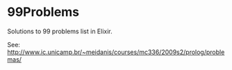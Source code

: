 99Problems
==========

Solutions to 99 problems list in Elixir.

See: http://www.ic.unicamp.br/~meidanis/courses/mc336/2009s2/prolog/problemas/
